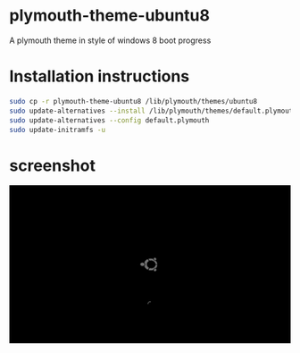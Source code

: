 plymouth-theme-ubuntu8
======================

A plymouth theme in style of windows 8 boot progress

Installation instructions
=========================

```bash
sudo cp -r plymouth-theme-ubuntu8 /lib/plymouth/themes/ubuntu8
sudo update-alternatives --install /lib/plymouth/themes/default.plymouth default.plymouth /lib/plymouth/themes/ubuntu8/ubuntu8.plymouth 100
sudo update-alternatives --config default.plymouth
sudo update-initramfs -u
```
screenshot
==========
![screebshot](screenshot.png)
